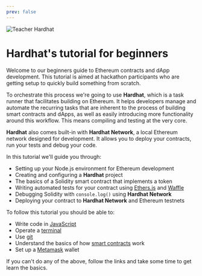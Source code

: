 ```yaml
---
prev: false
---
```

![Teacher Hardhat](/buidler_tutorial.svg)
# Hardhat's tutorial for beginners

Welcome to our beginners guide to Ethereum contracts and dApp development. This tutorial is aimed at hackathon participants who are getting setup to quickly build something from scratch.

To orchestrate this process we're going to use **Hardhat**, which is a task runner that facilitates building on Ethereum. It helps developers manage and automate the recurring tasks that are inherent to the process of building smart contracts and dApps, as well as easily introducing more functionality around this workflow. This means compiling and testing at the very core.

**Hardhat** also comes built-in with **Hardhat Network**, a local Ethereum network designed for development. It allows you to deploy your contracts, run your tests and debug your code.

In this tutorial we'll guide you through:
- Setting up your Node.js environment for Ethereum development
- Creating and configuring a **Hardhat** project
- The basics of a Solidity smart contract that implements a token
- Writing automated tests for your contract using [Ethers.js](https://docs.ethers.io/ethers.js/html/) and [Waffle](https://getwaffle.io/)
- Debugging Solidity with `console.log()` using **Hardhat Network**
- Deploying your contract to **Hardhat Network** and Ethereum testnets

 To follow this tutorial you should be able to:

  - Write code in [JavaScript](https://developer.mozilla.org/en-US/docs/Learn/Getting_started_with_the_web/JavaScript_basics)
  - Operate a [terminal](https://en.wikipedia.org/wiki/Terminal_emulator)
  - Use [git](https://git-scm.com/doc)
  - Understand the basics of how [smart contracts](https://ethereum.org/learn/#smart-contracts) work
  - Set up a [Metamask](https://metamask.io/) wallet 

If you can't do any of the above, follow the links and take some time to get learn the basics.
